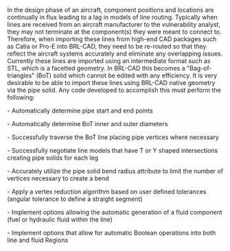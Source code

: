 In the design phase of an aircraft, component positions and locations
are continually in flux leading to a lag in models of line routing.
Typically when lines are received from an aircraft manufacturer to the
vulnerability analyst, they may not terminate at the component(s) they
were meant to connect to. Therefore, when importing these lines from
high-end CAD packages such as Catia or Pro-E into BRL-CAD, they need to
be re-routed so that they reflect the aircraft systems accurately and
eliminate any overlapping issues. Currently these lines are imported
using an intermediate format such as STL, which is a facetted geometry.
In BRL-CAD this becomes a "Bag-of-triangles" (BoT) solid which cannot be
edited with any efficiency. It is very desirable to be able to import
these lines using BRL-CAD native geometry via the pipe solid. Any code
developed to accomplish this must perform the following:

\- Automatically determine pipe start and end points

\- Automatically determine BoT inner and outer diameters

\- Successfully traverse the BoT line placing pipe vertices where
necessary

\- Successfully negotiate line models that have T or Y shaped
intersections creating pipe solids for each leg

\- Accurately utilize the pipe solid bend radius attribute to limit the
number of vertices necessary to create a bend

\- Apply a vertex reduction algorithm based on user defined tolerances
(angular tolerance to define a straight segment)

\- Implement options allowing the automatic generation of a fluid
component (fuel or hydraulic fluid within the line)

\- Implement options that allow for automatic Boolean operations into
both line and fluid Regions